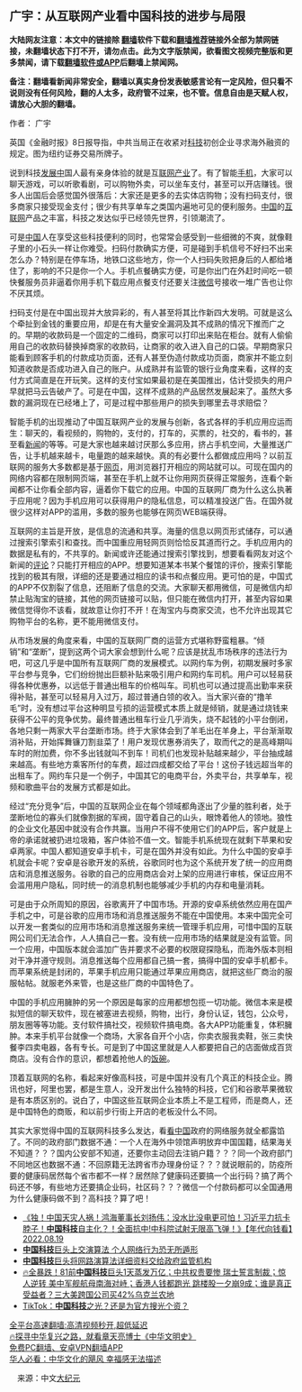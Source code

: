  <!-- 面包屑导航 --> <h2>广宇：从互联网产业看中国科技的进步与局限</h2> <p class="notice"><b>大陆网友注意：本文中的链接除 <a href="https://github.com/bannedbook/fanqiang" >翻墙</a>软件下载和<a href="https://github.com/killgcd/justmysocks/blob/master/README.md">翻墙推荐</a>链接外全部为禁网链接，未翻墙状态下打不开，请勿点击。此为文字版禁闻，欲看图文视频完整版和更多禁闻，请下载<a href="https://github.com/bannedbook/fanqiang">翻墙软件或APP</a>后翻墙上禁闻网。</p><p>备注：翻墙看新闻非常安全，翻墙以真实身份发表敏感言论有一定风险，但只看不说则没有任何风险，翻的人太多，政府管不过来，也不管。信息自由是天赋人权，请放心大胆的翻墙。</b></p>  <div class="entry"> <p>作者： 广宇</p> <p id="conimg">英国《金融时报》8日报导指，中共当局正在收紧对<a href="https://www.bannedbook.org/bnews/tag/%E7%A7%91%E6%8A%80/" class="st_tag internal_tag" rel="tag" title="标签 科技 下的日志">科技</a>初创企业寻求海外融资的规定。图为纽约证券交易所牌子。</p> <p>说到科技<span class='wp_keywordlink'><a href="https://www.bannedbook.org/forum11/topic335.html" title="禁片：发展中出现的问题，只能靠发展解决？" target="_blank">发展中</a></span>国人最有亲身体验的就是互<a href="https://www.bannedbook.org/bnews/tag/%E8%81%94%E7%BD%91%E4%BA%A7%E4%B8%9A/" class="st_tag internal_tag" rel="tag" title="标签 联网产业 下的日志">联网产业</a>了。有了智能<a href="https://www.bannedbook.org/bnews/tag/%e6%89%8b%e6%9c%ba/" class="st_tag internal_tag" rel="tag" title="标签 手机 下的日志">手机</a>，大家可以聊天游戏，可以听歌看剧，可以购物外卖，可以坐车支付，甚至可以开店赚钱。很多人出国后会感觉国外很落后：大家还是更多的去实体店购物；没有扫码支付，很多商家只接受现金支付；很少有共享单车之类国内遍地可见的便利服务。<span class='wp_keywordlink_affiliate'><a href="https://www.bannedbook.org/" title="中国" target="_blank">中国</a></span>的<a href="https://www.bannedbook.org/bnews/tag/%e4%ba%92%e8%81%94%e7%bd%91/" class="st_tag internal_tag" rel="tag" title="标签 互联网 下的日志">互联网</a>产品之丰富，科技之发达似乎已经领先世界，引领潮流了。</p>  <p>可是<a href="https://www.bannedbook.org/bnews/tag/%E4%B8%AD%E5%9B%BD/" class="st_tag internal_tag" rel="tag" title="标签 中国 下的日志">中国</a>人在享受这些科技便利的同时，也常常会感受到一些细微的不爽，就像鞋子里的小石头一样让你难受。扫码付款确实方便，可是碰到手机信号不好扫不出来怎么办？特别是在停车场，地铁口这些地方，你一个人扫码失败把身后的人都给堵住了，影响的不只是你一个人。手机点餐确实方便，可是你出门在外赶时间吃一顿快餐服务员非逼着你用手机下载应用点餐支付还要关注<a href="https://www.bannedbook.org/bnews/tag/%e5%be%ae%e4%bf%a1/" class="st_tag internal_tag" rel="tag" title="标签 微信 下的日志">微信</a>号接收一堆广告也让你不厌其烦。</p> <p>扫码支付是在中国出现并大放异彩的，有人甚至将其比作新四大发明。可就是这么个牵扯到金钱的重要应用，却是在有大量安全漏洞及其不成熟的情况下推而广之的。早期的收款码是一个固定的二维码，商家可以打印出来贴在柜台。就有人偷偷用自己的收款码替换掉商家的收款码，让商家的收入进入自己的口袋。早期商家只能看到顾客手机的付款成功页面，还有人甚至伪造付款成功页面，商家并不能立刻知道收款是否成功进入自己的账户。从成熟并有监管的银行业角度来看，这样的支付方式简直是在开玩笑。这样的支付宝如果最初是在美国推出，估计受损失的用户早就把马云告破产了。可是在中国，这样不成熟的产品居然发展起来了。虽然大多数的漏洞现在已经堵上了，可是过程中那些用户的损失到哪里去寻求赔偿？</p> <p>智能手机的出现推动了中国互联网产业的发展与创新，各式各样的手机应用应运而生：聊天的，看视频的，购物的，支付的，打车的，买票的，社交的，看书的，甚至看<span class='wp_keywordlink_affiliate'><a href="https://www.bannedbook.org/" title="新闻">新闻</a></span>的等等。可是大家也越来越讨厌那么多应用，挤占手机空间，大量推送广告，让手机越来越卡，电量跑的越来越快。真的有必要什么都做成应用吗？以前互联网的服务大多数都是基于<a href="https://www.bannedbook.org/bnews/tag/%E7%BD%91%E9%A1%B5/" class="st_tag internal_tag" rel="tag" title="标签 网页 下的日志">网页</a>，用浏览器打开相应的网站就可以。可现在国内的网络内容都在限制网页端，甚至在手机上就不让你用网页获得正常服务，连看个新闻都不让你看全部内容，逼着你下载它的应用。中国的互联网厂商为什么这么执著于应用呢？因为手机应用可以获得用户的隐私信息，可以精准投送广告。在国外就很少这样对APP的滥用，多数的服务也能够在网页WEB端获得。</p>  <p>互联网的主旨是开放，是信息的流通和共享。海量的信息以网页形式储存，可以通过搜索引擎索引和查找。而中国重应用轻网页则恰恰反其道而行之。手机应用内的数据是私有的，不共享的。新闻或许还能通过搜索引擎找到，想要看看网友对这个新闻的<span class='wp_keywordlink_affiliate'><a href="https://www.bannedbook.org/bnews/comments/" title="新闻评论" target="_blank">评论</a></span>？只能打开相应的APP。想要知道某本书某个餐馆的评价，搜索引擎能找到的极其有限，详细的还是要通过相应的读书和点餐应用。更可怕的是，中国式的APP不仅割裂了信息，还阻断了信息的交流。大家聊天都用微信，可是微信内却禁止贴淘宝的链接，其他的网页链接可以贴，但只能在微信内打开，甚至内容如果微信觉得你不该看，就故意让你打不开！在淘宝内与商家交流，也不允许出现其它购物平台的名称，更不能用微信支付。</p> <p>从市场发展的角度来看，中国的互联网厂商的运营方式堪称野蛮粗暴。“倾销”和“垄断”，提到这两个词大家会想到什么呢？应该是扰乱市场秩序的违法行为吧，可这几乎是中国所有互联网厂商的发展模式。以网约车为例，初期发展时多家平台参与竞争，它们纷纷抛出巨额补贴来吸引用户和网约车司机。用户可以轻易获得各种优惠券，以远低于普通出租车的价格叫车。司机也可以通过提高出勤率来获得补贴，甚至可以轻易月入过万，超过普通白领的收入。当大家兴奋的“撸羊毛”时，没有想过平台这种明显亏损的运营模式本质上就是倾销，就是通过烧钱来获得不公平的竞争优势。最终普通出租车行业几乎消失，烧不起钱的小平台倒闭，各地只剩一两家大平台垄断市场。终于大家体会到了羊毛出在羊身上，平台渐渐取消补贴，开始挥舞镰刀割韭菜了！用户发现优惠券消失了，取而代之的是高峰期叫车时的附加费，你不多出钱就叫不到车！司机们也发现补贴越来越少，平台抽成越来越高。有些地方乘客所付的车费，超过四成都交给了平台！这份子钱远超当年的出租车了。网约车只是一个例子，中国其它的电商平台，外卖平台，共享单车，视频和歌曲平台的发展方式都是如此。</p> <p>经过“充分竞争”后，中国的互联网企业在每个领域都角逐出了少量的胜利者，处于垄断地位的寡头们就像割据的军阀，固守着自己的山头，眼馋着他人的领地。狼性的企业文化基因中就没有合作共赢。当用户不得不使用它们的APP后，客户就是上帝的承诺就被扔进垃圾箱，客户体验不值一文。智能手机系统现在就剩下苹果和安卓两家。中国人都知道安卓手机卡，可是在国外并没有如此。为什么中国的安卓手机就会卡呢？安卓是谷歌开发的系统，谷歌同时也为这个系统开发了统一的应用商店和消息推送服务。谷歌的自己的应用商店会对上架的应用进行审核，保证应用不会滥用用户隐私，同时统一的消息机制也能够减少手机的内存和电量消耗。</p>  <p>可是由于众所周知的原因，谷歌离开了中国市场。开源的安卓系统依然应用在国产手机之中，可是谷歌的应用市场和消息推送服务不能在中国使用。本来中国完全可以开发一套类似的应用市场和消息推送服务来统一管理手机应用，可惜中国的互联网公司们无法合作，人人搞自己一套。没有统一应用市场的结果就是没有监管。同一个应用，中国版本就会滥加广告并要求不必要的权限窥探隐私，而海外版本则相对干净并遵守规则。消息推送每个应用都自己搞一套，搞得中国的安卓手机都卡。而苹果系统是封闭的，苹果手机应用只能通过苹果应用商店，就把这些厂商治的服服帖帖。就服老外来管，也是这些厂商的中国特色了。</p> <p>中国的手机应用臃肿的另一个原因是每家的应用都想包揽一切功能。微信本来是模拟短信的聊天软件，现在被塞进去视频，购物，出行，身份认证，钱包，公众号，朋友圈等等功能。支付软件搞社交，视频软件搞电商。各大APP功能重复，体积臃肿。本来手机平台就像一个商场，大家各自开个小店，你卖衣服我卖鞋，张三卖快餐李四卖电器，各有专长。可是到了中国这里就是人人都要把自己的店面做成百货商店。没有合作的意识，都想着抢他人的<span class='wp_keywordlink'><a href="https://www.bannedbook.org/forum11/topic308.html" title="禁片：饭碗是党给的吗？" target="_blank">饭碗</a></span>。</p> <p>顶着互联网的名称，看起来好像高科技，可是中国并没有几个真正的科技企业。腾讯也好，阿里也罢，都是生意人，没开发出什么独特的科技，它们和谷歌苹果微软是有本质区别的。说白了，中国这些互联网企业本质上不是工程师，而是商人，还是中国特色的商贩，和以前步行街上开店的老板没什么不同。</p>  <p>其实大家觉得中国的互联网科技多么发达，看<span class='wp_keywordlink_affiliate'><a href="https://www.secretchina.com/" title="看中国" target="_blank">看中国</a></span>政府的网络服务就全都露馅了。不同的政府部门数据不通：一个人在海外中领馆声明放弃中国国籍，结果海关不知道？？？国内公安部不知道，还要你主动回去注销户籍？？？同一个政府部门不同地区也数据不通：不回原籍无法跨省市办理身份证？？？就说眼前的，防疫所要的健康码居然每个省市都不一样？居然除了健康码还要搞一个出行码？搞了两个码还不够，有些地方还要搞企业码，社区码？？？微信一个付款码都可以全国通用为什么健康码做不到？高科技？算了吧！</p> <div id="taboola-mid-1"></div>  <ul class='op-related-articles' title='相关阅读'> <li><a href='https://www.bannedbook.org/bnews/taiwannews/20220819/1773791.html' target='_blank'>《独！中国天灾人祸！鸿海董事长刘扬伟：没水比没电更可怕！习近平力抗卡脖子！<b>中国科技</b>自主化？！全面抗中!中科院试射无限高飞弹！》【年代向钱看】2022.08.19</a></li> <li><a href='https://www.bannedbook.org/bnews/ssgc/20220818/1773220.html' target='_blank'><b>中国科技</b>巨头上交演算法 个人网络行为恐无所遁形</a></li> <li><a href='https://www.bannedbook.org/bnews/headline/20220817/1772460.html' target='_blank'><b>中国科技</b>巨头将网路演算法详细资料交给政府监管机构</a></li> <li><a href='https://www.bannedbook.org/bnews/bannedvideo/20220731/1765265.html' target='_blank'>🔥全暴跌！81前<b>中国科技</b>巨头1天蒸发万亿；中共权贵要惨 瑞士誓言制裁；惊人逆转 美中军舰航母南海对峙；香港人钱都跑光 跳楼股一夕崩9成；谁是真正受益者？三大美跨国公司买42%乌克兰农地</a></li> <li><a href='https://www.bannedbook.org/bnews/ssgc/20220727/1763455.html' target='_blank'>TikTok：<b>中国科技</b>之光？还是为官方搜光个资？</a></li> </ul> <p class="texttj"> <a href="https://github.com/bannedbook/fanqiang/wiki/V2ray%E6%9C%BA%E5%9C%BA" target="_blank">全平台高速翻墙:高清视频秒开,超低延迟</a><br/> <a href="https://www.bannedbook.org/bnews/comments/20220808/1768773.html" target="_blank">🔥探寻中华复兴之路，就看章天亮博士《中华文明史》</a><br/> <a href="https://github.com/bannedbook/fanqiang/wiki/%E7%A6%81%E9%97%BB%E7%BD%91%E5%AE%89%E5%8D%93%E7%BF%BB%E5%A2%99%E6%96%B0%E9%97%BBAPP" target="_blank">免费PC翻墙、安卓VPN翻墙APP</a><br/> <a href="https://www.bannedbook.org/bnews/comments/20220220/1694796.html" target="_blank">华人必看：中华文化的飓风 幸福感无法描述</a> </p><p class="src-info">　来源：中文<span class='wp_keywordlink_affiliate'><a href="http://www.epochtimes.com/" title="大纪元" target="_blank">大纪元</a></span> </p><a name='sharetosocial'></a>  <div style="margin-bottom:5px;padding-bottom:5px;clear:both"> <div id="archive-pix-1" class="banner-ads"> <!-- AuctionX Display platform tag START --> <div id="27602x728x90x621x_ADSLOT1" clicktrack="%%CLICK_URL_ESC%%"></div>  <!-- AuctionX Display platform tag END --> </div> <div id="archive-pix-2" class="banner-ads"> <!-- AuctionX Display platform tag START --> <div id="27556x300x250x621x_ADSLOT1" clicktrack="%%CLICK_URL_ESC%%" style="margin:0 auto;text-align:center"></div>  <!-- AuctionX Display platform tag END --> </div> </div>  <div id="archive-pix-1" class="banner-ads"> <!-- AuctionX Display platform tag START --> <div id="27603x728x90x621x_ADSLOT1" clicktrack="%%CLICK_URL_ESC%%"></div>  <!-- AuctionX Display platform tag END --> </div> </div><!--END ENTRY--> 